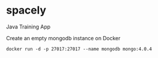 # spacely
Java Training App


Create an empty mongodb instance on Docker
```
docker run -d -p 27017:27017 --name mongodb mongo:4.0.4
```
